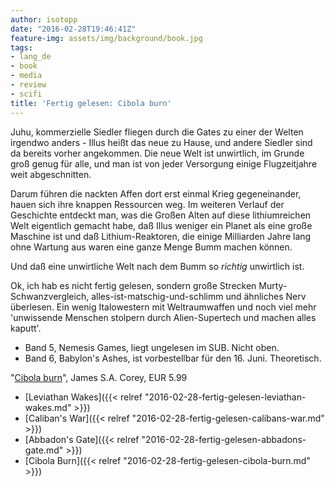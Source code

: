 ```yaml
---
author: isotopp
date: "2016-02-28T19:46:41Z"
feature-img: assets/img/background/book.jpg
tags:
- lang_de
- book
- media
- review
- scifi
title: 'Fertig gelesen: Cibola burn'
---
```

Juhu, kommerzielle Siedler fliegen durch die Gates zu einer der Welten irgendwo anders - Illus heißt das neue zu Hause, und andere Siedler sind da bereits vorher angekommen. Die neue Welt ist unwirtlich, im Grunde groß genug für alle, und man ist von jeder Versorgung einige Flugzeitjahre weit abgeschnitten.

Darum führen die nackten Affen dort erst einmal Krieg gegeneinander, hauen sich ihre knappen Ressourcen weg. Im weiteren Verlauf der Geschichte entdeckt man, was die Großen Alten auf diese lithiumreichen Welt eigentlich gemacht habe, daß Illus weniger ein Planet als eine große Maschine ist und daß Lithium-Reaktoren, die einige Milliarden Jahre lang ohne Wartung aus waren eine ganze Menge Bumm machen können.

Und daß eine unwirtliche Welt nach dem Bumm so _richtig_ unwirtlich ist.

Ok, ich hab es nicht fertig gelesen, sondern große Strecken Murty-Schwanzvergleich, alles-ist-matschig-und-schlimm und ähnliches Nerv überlesen. Ein wenig Italowestern mit Weltraumwaffen und noch viel mehr 'unwissende Menschen stolpern durch Alien-Supertech und machen alles kaputt'.

- Band 5, Nemesis Games, liegt ungelesen im SUB. Nicht oben.
- Band 6, Babylon's Ashes, ist vorbestellbar für den 16. Juni. Theoretisch.

"[Cibola burn](http://www.amazon.de/dp/B00GFHFZY8)", James S.A. Corey, EUR 5.99

- [Leviathan Wakes]({{< relref "2016-02-28-fertig-gelesen-leviathan-wakes.md" >}})
- [Caliban's War]({{< relref "2016-02-28-fertig-gelesen-calibans-war.md" >}})
- [Abbadon's Gate]({{< relref "2016-02-28-fertig-gelesen-abbadons-gate.md" >}})
- [Cibola Burn]({{< relref "2016-02-28-fertig-gelesen-cibola-burn.md" >}})
